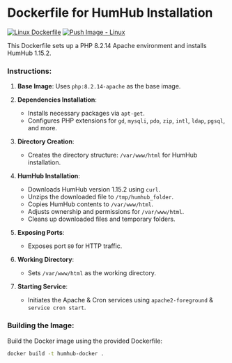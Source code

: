 # Dockerfile for HumHub Installation

[![Linux Dockerfile](https://github.com/GreenMeteor/humhub-docker/actions/workflows/linux-test.yml/badge.svg?event=push)](https://github.com/GreenMeteor/humhub-docker/actions/workflows/linux-test.yml) [![Push Image - Linux](https://github.com/GreenMeteor/humhub-docker/actions/workflows/push-linux.yml/badge.svg?event=release)](https://github.com/GreenMeteor/humhub-docker/actions/workflows/push-linux.yml)

This Dockerfile sets up a PHP 8.2.14 Apache environment and installs HumHub 1.15.2.

### Instructions:

1. **Base Image**: Uses `php:8.2.14-apache` as the base image.

2. **Dependencies Installation**:
    - Installs necessary packages via `apt-get`.
    - Configures PHP extensions for `gd`, `mysqli`, `pdo`, `zip`, `intl`, `ldap`, `pgsql`, and more.

3. **Directory Creation**:
    - Creates the directory structure: `/var/www/html` for HumHub installation.

4. **HumHub Installation**:
    - Downloads HumHub version 1.15.2 using `curl`.
    - Unzips the downloaded file to `/tmp/humhub_folder`.
    - Copies HumHub contents to `/var/www/html`.
    - Adjusts ownership and permissions for `/var/www/html`.
    - Cleans up downloaded files and temporary folders.

5. **Exposing Ports**:
    - Exposes port `80` for HTTP traffic.

6. **Working Directory**:
    - Sets `/var/www/html` as the working directory.

7. **Starting Service**:
    - Initiates the Apache & Cron services using `apache2-foreground` & `service cron start`.

### Building the Image:

Build the Docker image using the provided Dockerfile:

```bash
docker build -t humhub-docker .
```
